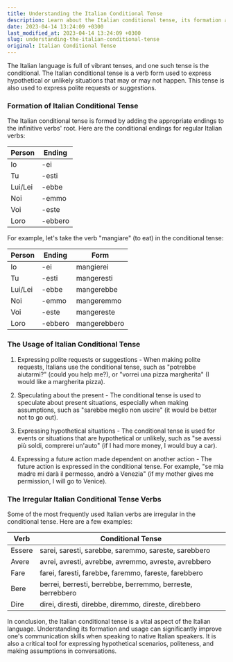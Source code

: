 ```yaml
---
title: Understanding the Italian Conditional Tense
description: Learn about the Italian conditional tense, its formation and usage.
date: 2023-04-14 13:24:09 +0300
last_modified_at: 2023-04-14 13:24:09 +0300
slug: understanding-the-italian-conditional-tense
original: Italian Conditional Tense
---
```

The Italian language is full of vibrant tenses, and one such tense is the conditional. The Italian conditional tense is a verb form used to express hypothetical or unlikely situations that may or may not happen. This tense is also used to express polite requests or suggestions.

### Formation of Italian Conditional Tense

The Italian conditional tense is formed by adding the appropriate endings to the infinitive verbs' root. Here are the conditional endings for regular Italian verbs:

| Person     | Ending     |
| ---------- | ---------- |
| Io         | -ei        |
| Tu         | -esti      |
| Lui/Lei    | -ebbe      |
| Noi        | -emmo      |
| Voi        | -este      |
| Loro       | -ebbero    |

For example, let's take the verb "mangiare" (to eat) in the conditional tense:

| Person     | Ending     | Form         |
| ---------- | ----------| ---------    |
| Io         | -ei        | mangierei    |
| Tu         | -esti      | mangeresti   |
| Lui/Lei    | -ebbe      | mangerebbe   |
| Noi        | -emmo      | mangeremmo   |
| Voi        | -este      | mangereste   |
| Loro       | -ebbero    | mangerebbero |

### The Usage of Italian Conditional Tense

1. Expressing polite requests or suggestions - When making polite requests, Italians use the conditional tense, such as "potrebbe aiutarmi?" (could you help me?), or "vorrei una pizza margherita" (I would like a margherita pizza).

2. Speculating about the present - The conditional tense is used to speculate about present situations, especially when making assumptions, such as "sarebbe meglio non uscire" (it would be better not to go out).

3. Expressing hypothetical situations - The conditional tense is used for events or situations that are hypothetical or unlikely, such as "se avessi più soldi, comprerei un'auto" (if I had more money, I would buy a car).

4. Expressing a future action made dependent on another action - The future action is expressed in the conditional tense. For example, "se mia madre mi darà il permesso, andrò a Venezia" (if my mother gives me permission, I will go to Venice).

### The Irregular Italian Conditional Tense Verbs

Some of the most frequently used Italian verbs are irregular in the conditional tense. Here are a few examples:

| Verb       | Conditional Tense |
| ---------- | ----------------- |
| Essere     | sarei, saresti, sarebbe, saremmo, sareste, sarebbero |
| Avere      | avrei, avresti, avrebbe, avremmo, avreste, avrebbero |
| Fare       | farei, faresti, farebbe, faremmo, fareste, farebbero |
| Bere       | berrei, berresti, berrebbe, berremmo, berreste, berrebbero |
| Dire       | direi, diresti, direbbe, diremmo, direste, direbbero |

In conclusion, the Italian conditional tense is a vital aspect of the Italian language. Understanding its formation and usage can significantly improve one's communication skills when speaking to native Italian speakers. It is also a critical tool for expressing hypothetical scenarios, politeness, and making assumptions in conversations.
